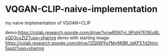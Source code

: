 # VQGAN-CLIP-naive-implementation
my  naive implementation of VQGAN+CLIP

demo:https://colab.research.google.com/drive/1vnwR5N7vI_9PslH7E0IEuRLsQD3csZtZ?usp=sharing
demo with starting image: https://colab.research.google.com/drive/1ZQllWYq7My9KBK_tsKF5Td2hinc5splz?usp=sharing
